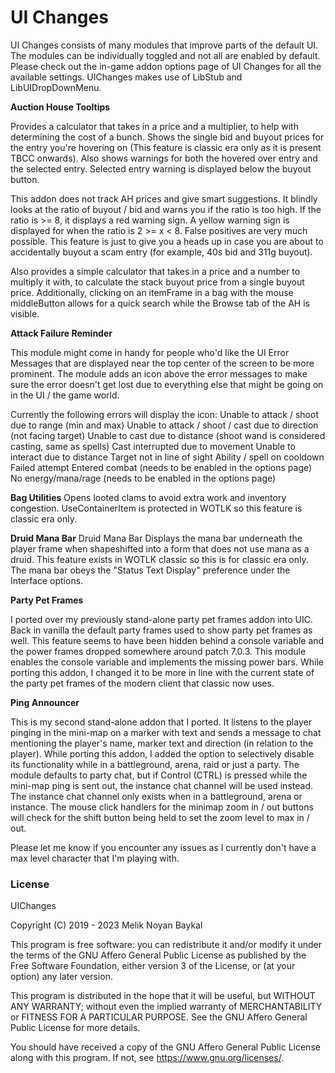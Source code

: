 # UI Changes

UI Changes consists of many modules that improve parts of the default UI. The modules can be individually toggled and not all are enabled by default. Please check out the in-game addon options page of UI Changes for all the available settings. UIChanges makes use of LibStub and LibUIDropDownMenu.

**Auction House Tooltips**

Provides a calculator that takes in a price and a multiplier, to help with determining the cost of a bunch.
Shows the single bid and buyout prices for the entry you're hovering on (This feature is classic era only as it is present TBCC onwards).
Also shows warnings for both the hovered over entry and the selected entry.
Selected entry warning is displayed below the buyout button.

This addon does not track AH prices and give smart suggestions. It blindly looks at the ratio of buyout / bid and warns you if the ratio is too high.
If the ratio is >= 8, it displays a red warning sign. A yellow warning sign is displayed for when the ratio is 2 >= x < 8.
False positives are very much possible. This feature is just to give you a heads up in case you are about to accidentally buyout a scam entry (for example, 40s bid and 311g buyout).

Also provides a simple calculator that takes in a price and a number to multiply it with, to calculate the stack buyout price from a single buyout price.
Additionally, clicking on an itemFrame in a bag with the mouse middleButton allows for a quick search while the Browse tab of the AH is visible.

**Attack Failure Reminder**

This module might come in handy for people who'd like the UI Error Messages that are displayed near the top center of the screen to be more prominent. The module adds an icon above the error messages to make sure the error doesn't get lost due to everything else that might be going on in the UI / the game world.

Currently the following errors will display the icon:
  Unable to attack / shoot due to range (min and max)
  Unable to attack / shoot / cast due to direction (not facing target)
  Unable to cast due to distance (shoot wand is considered casting, same as spells)
  Cast interrupted due to movement
  Unable to interact due to distance
  Target not in line of sight
  Ability / spell on cooldown
  Failed attempt
  Entered combat (needs to be enabled in the options page)
  No energy/mana/rage (needs to be enabled in the options page)

**Bag Utilities**
Opens looted clams to avoid extra work and inventory congestion. UseContainerItem is protected in WOTLK so this feature is classic era only.

**Druid Mana Bar**
Druid Mana Bar Displays the mana bar underneath the player frame when shapeshifted into a form that does not use mana as a druid. This feature exists in WOTLK classic so this is for classic era only. The mana bar obeys the "Status Text Display" preference under the Interface options.

**Party Pet Frames**

I ported over my previously stand-alone party pet frames addon into UIC. Back in vanilla the default party frames used to show party pet frames as well. This feature seems to have been hidden behind a console variable and the power frames dropped somewhere around patch 7.0.3. This module enables the console variable and implements the missing power bars. While porting this addon, I changed it to be more in line with the current state of the party pet frames of the modern client that classic now uses.

**Ping Announcer**

This is my second stand-alone addon that I ported. It listens to the player pinging in the mini-map on a marker with text and sends a message to chat mentioning the player's name, marker text and direction (in relation to the player). While porting this addon, I added the option to selectively disable its functionality while in a battleground, arena, raid or just a party. The module defaults to party chat, but if Control (CTRL) is pressed while the mini-map ping is sent out, the instance chat channel will be used instead. The instance chat channel only exists when in a battleground, arena or instance.
The mouse click handlers for the minimap zoom in / out buttons will check for the shift button being held to set the zoom level to max in / out.

Please let me know if you encounter any issues as I currently don't have a max level character that I'm playing with.

### License
UIChanges

Copyright (C) 2019 - 2023 Melik Noyan Baykal

This program is free software: you can redistribute it and/or modify
it under the terms of the GNU Affero General Public License as
published by the Free Software Foundation, either version 3 of the
License, or (at your option) any later version.

This program is distributed in the hope that it will be useful,
but WITHOUT ANY WARRANTY; without even the implied warranty of
MERCHANTABILITY or FITNESS FOR A PARTICULAR PURPOSE.  See the
GNU Affero General Public License for more details.

You should have received a copy of the GNU Affero General Public License
along with this program.  If not, see <https://www.gnu.org/licenses/>.
